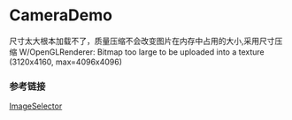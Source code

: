 # CameraDemo

尺寸太大根本加载不了，质量压缩不会改变图片在内存中占用的大小,采用尺寸压缩
W/OpenGLRenderer: Bitmap too large to be uploaded into a texture (3120x4160, max=4096x4096)

### 参考链接
[ImageSelector](https://github.com/ioneday/ImageSelector)
